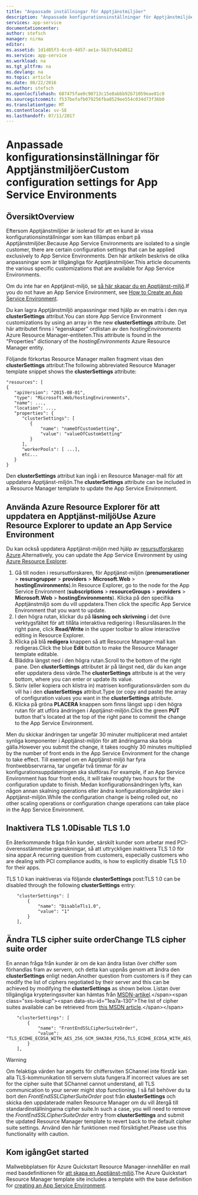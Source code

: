 ```yaml
---
title: "Anpassade inställningar för Apptjänstmiljöer"
description: "Anpassade konfigurationsinställningar för Apptjänstmiljöer"
services: app-service
documentationcenter: 
author: stefsch
manager: nirma
editor: 
ms.assetid: 1d1d85f3-6cc6-4d57-ae1a-5b37c642d812
ms.service: app-service
ms.workload: na
ms.tgt_pltfrm: na
ms.devlang: na
ms.topic: article
ms.date: 08/22/2016
ms.author: stefsch
ms.openlocfilehash: 687475fae0c90713c15e8abbb92b71059eae81c0
ms.sourcegitcommit: f537befafb079256fba0529ee554c034d73f36b0
ms.translationtype: MT
ms.contentlocale: sv-SE
ms.lasthandoff: 07/11/2017
---
```

# <a name="custom-configuration-settings-for-app-service-environments"></a><span data-ttu-id="1ea7a-103">Anpassade konfigurationsinställningar för Apptjänstmiljöer</span><span class="sxs-lookup"><span data-stu-id="1ea7a-103">Custom configuration settings for App Service Environments</span></span>
## <a name="overview"></a><span data-ttu-id="1ea7a-104">Översikt</span><span class="sxs-lookup"><span data-stu-id="1ea7a-104">Overview</span></span>
<span data-ttu-id="1ea7a-105">Eftersom Apptjänstmiljöer är isolerad för att en kund är vissa konfigurationsinställningar som kan tillämpas enbart på Apptjänstmiljöer.</span><span class="sxs-lookup"><span data-stu-id="1ea7a-105">Because App Service Environments are isolated to a single customer, there are certain configuration settings that can be applied exclusively to App Service Environments.</span></span> <span data-ttu-id="1ea7a-106">Den här artikeln beskrivs de olika anpassningar som är tillgängliga för Apptjänstmiljöer.</span><span class="sxs-lookup"><span data-stu-id="1ea7a-106">This article documents the various specific customizations that are available for App Service Environments.</span></span>

<span data-ttu-id="1ea7a-107">Om du inte har en Apptjänst-miljö, se [så här skapar du en Apptjänst-miljö](app-service-web-how-to-create-an-app-service-environment.md).</span><span class="sxs-lookup"><span data-stu-id="1ea7a-107">If you do not have an App Service Environment, see [How to Create an App Service Environment](app-service-web-how-to-create-an-app-service-environment.md).</span></span>

<span data-ttu-id="1ea7a-108">Du kan lagra Apptjänstmiljö anpassningar med hjälp av en matris i den nya **clusterSettings** attribut.</span><span class="sxs-lookup"><span data-stu-id="1ea7a-108">You can store App Service Environment customizations by using an array in the new **clusterSettings** attribute.</span></span> <span data-ttu-id="1ea7a-109">Det här attributet finns i ”egenskaper” ordlistan av den *hostingEnvironments* Azure Resource Manager-entiteten.</span><span class="sxs-lookup"><span data-stu-id="1ea7a-109">This attribute is found in the "Properties" dictionary of the *hostingEnvironments* Azure Resource Manager entity.</span></span>

<span data-ttu-id="1ea7a-110">Följande förkortas Resource Manager mallen fragment visas den **clusterSettings** attribut:</span><span class="sxs-lookup"><span data-stu-id="1ea7a-110">The following abbreviated Resource Manager template snippet shows the **clusterSettings** attribute:</span></span>

    "resources": [
    {
       "apiVersion": "2015-08-01",
       "type": "Microsoft.Web/hostingEnvironments",
       "name": ...,
       "location": ...,
       "properties": {
          "clusterSettings": [
             {
                 "name": "nameOfCustomSetting",
                 "value": "valueOfCustomSetting"
             }
          ],
          "workerPools": [ ...],
          etc...
       }
    }

<span data-ttu-id="1ea7a-111">Den **clusterSettings** attribut kan ingå i en Resource Manager-mall för att uppdatera Apptjänst-miljön.</span><span class="sxs-lookup"><span data-stu-id="1ea7a-111">The **clusterSettings** attribute can be included in a Resource Manager template to update the App Service Environment.</span></span>

## <a name="use-azure-resource-explorer-to-update-an-app-service-environment"></a><span data-ttu-id="1ea7a-112">Använda Azure Resource Explorer för att uppdatera en Apptjänst-miljö</span><span class="sxs-lookup"><span data-stu-id="1ea7a-112">Use Azure Resource Explorer to update an App Service Environment</span></span>
<span data-ttu-id="1ea7a-113">Du kan också uppdatera Apptjänst-miljön med hjälp av [resursutforskaren Azure](https://resources.azure.com).</span><span class="sxs-lookup"><span data-stu-id="1ea7a-113">Alternatively, you can update the App Service Environment by using [Azure Resource Explorer](https://resources.azure.com).</span></span>  

1. <span data-ttu-id="1ea7a-114">Gå till noden i resursutforskaren, för Apptjänst-miljön (**prenumerationer** > **resursgrupper** > **providers** > **Microsoft.Web** > **hostingEnvironments**).</span><span class="sxs-lookup"><span data-stu-id="1ea7a-114">In Resource Explorer, go to the node for the App Service Environment (**subscriptions** > **resourceGroups** > **providers** > **Microsoft.Web** > **hostingEnvironments**).</span></span> <span data-ttu-id="1ea7a-115">Klicka på den specifika Apptjänstmiljö som du vill uppdatera.</span><span class="sxs-lookup"><span data-stu-id="1ea7a-115">Then click the specific App Service Environment that you want to update.</span></span>
2. <span data-ttu-id="1ea7a-116">I den högra rutan, klickar du på **läsning och skrivning** i det övre verktygsfältet för att tillåta interaktiva redigering i Resursläsaren.</span><span class="sxs-lookup"><span data-stu-id="1ea7a-116">In the right pane, click **Read/Write** in the upper toolbar to allow interactive editing in Resource Explorer.</span></span>  
3. <span data-ttu-id="1ea7a-117">Klicka på blå **redigera** knappen så att Resource Manager-mall kan redigeras.</span><span class="sxs-lookup"><span data-stu-id="1ea7a-117">Click the blue **Edit** button to make the Resource Manager template editable.</span></span>
4. <span data-ttu-id="1ea7a-118">Bläddra längst ned i den högra rutan.</span><span class="sxs-lookup"><span data-stu-id="1ea7a-118">Scroll to the bottom of the right pane.</span></span> <span data-ttu-id="1ea7a-119">Den **clusterSettings** attributet är på längst ned, där du kan ange eller uppdatera dess värde.</span><span class="sxs-lookup"><span data-stu-id="1ea7a-119">The **clusterSettings** attribute is at the very bottom, where you can enter or update its value.</span></span>
5. <span data-ttu-id="1ea7a-120">Skriv (eller kopiera och klistra in) matrisen konfigurationsvärden som du vill ha i den **clusterSettings** attribut.</span><span class="sxs-lookup"><span data-stu-id="1ea7a-120">Type (or copy and paste) the array of configuration values you want in the **clusterSettings** attribute.</span></span>  
6. <span data-ttu-id="1ea7a-121">Klicka på gröna **PLACERA** knappen som finns längst upp i den högra rutan för att utföra ändringen i Apptjänst-miljön.</span><span class="sxs-lookup"><span data-stu-id="1ea7a-121">Click the green **PUT** button that's located at the top of the right pane to commit the change to the App Service Environment.</span></span>

<span data-ttu-id="1ea7a-122">Men du skickar ändringen tar ungefär 30 minuter multiplicerat med antalet synliga komponenter i Apptjänst-miljön för att ändringarna ska börja gälla.</span><span class="sxs-lookup"><span data-stu-id="1ea7a-122">However you submit the change, it takes roughly 30 minutes multiplied by the number of front ends in the App Service Environment for the change to take effect.</span></span>
<span data-ttu-id="1ea7a-123">Till exempel om en Apptjänst-miljö har fyra frontwebbservrarna, tar ungefär två timmar för av konfigurationsuppdateringen ska slutföras.</span><span class="sxs-lookup"><span data-stu-id="1ea7a-123">For example, if an App Service Environment has four front ends, it will take roughly two hours for the configuration update to finish.</span></span> <span data-ttu-id="1ea7a-124">Medan konfigurationsändringen lyfts, kan någon annan skalning operations eller ändra konfigurationsåtgärder ske i Apptjänst-miljön.</span><span class="sxs-lookup"><span data-stu-id="1ea7a-124">While the configuration change is being rolled out, no other scaling operations or configuration change operations can take place in the App Service Environment.</span></span>

## <a name="disable-tls-10"></a><span data-ttu-id="1ea7a-125">Inaktivera TLS 1.0</span><span class="sxs-lookup"><span data-stu-id="1ea7a-125">Disable TLS 1.0</span></span>
<span data-ttu-id="1ea7a-126">En återkommande fråga från kunder, särskilt kunder som arbetar med PCI-överensstämmelse granskningar, så att uttryckligen inaktivera TLS 1.0 för sina appar.</span><span class="sxs-lookup"><span data-stu-id="1ea7a-126">A recurring question from customers, especially customers who are dealing with PCI compliance audits, is how to explicitly disable TLS 1.0 for their apps.</span></span>

<span data-ttu-id="1ea7a-127">TLS 1.0 kan inaktiveras via följande **clusterSettings** post:</span><span class="sxs-lookup"><span data-stu-id="1ea7a-127">TLS 1.0 can be disabled through the following **clusterSettings** entry:</span></span>

        "clusterSettings": [
            {
                "name": "DisableTls1.0",
                "value": "1"
            }
        ],

## <a name="change-tls-cipher-suite-order"></a><span data-ttu-id="1ea7a-128">Ändra TLS cipher suite order</span><span class="sxs-lookup"><span data-stu-id="1ea7a-128">Change TLS cipher suite order</span></span>
<span data-ttu-id="1ea7a-129">En annan fråga från kunder är om de kan ändra listan över chiffer som förhandlas fram av servern, och detta kan uppnås genom att ändra den **clusterSettings** enligt nedan.</span><span class="sxs-lookup"><span data-stu-id="1ea7a-129">Another question from customers is if they can modify the list of ciphers negotiated by their server and this can be achieved by modifying the **clusterSettings** as shown below.</span></span> <span data-ttu-id="1ea7a-130">Listan över tillgängliga krypteringssviter kan hämtas från [MSDN-artikel](https://msdn.microsoft.com/library/windows/desktop/aa374757\(v=vs.85\).aspx).</span><span class="sxs-lookup"><span data-stu-id="1ea7a-130">The list of cipher suites available can be retrieved from [this MSDN article](https://msdn.microsoft.com/library/windows/desktop/aa374757\(v=vs.85\).aspx).</span></span>

        "clusterSettings": [
            {
                "name": "FrontEndSSLCipherSuiteOrder",
                "value": "TLS_ECDHE_ECDSA_WITH_AES_256_GCM_SHA384_P256,TLS_ECDHE_ECDSA_WITH_AES_128_GCM_SHA256_P256,TLS_ECDHE_RSA_WITH_AES_256_CBC_SHA384_P256,TLS_ECDHE_RSA_WITH_AES_128_CBC_SHA256_P256,TLS_ECDHE_RSA_WITH_AES_256_CBC_SHA_P256,TLS_ECDHE_RSA_WITH_AES_128_CBC_SHA_P256"
            }
        ],

> [!WARNING]
> <span data-ttu-id="1ea7a-131">Om felaktiga värden har angetts för chiffersviten SChannel inte förstår kan alla TLS-kommunikation till servern sluta fungera.</span><span class="sxs-lookup"><span data-stu-id="1ea7a-131">If incorrect values are set for the cipher suite that SChannel cannot understand, all TLS communication to your server might stop functioning.</span></span> <span data-ttu-id="1ea7a-132">I så fall behöver du ta bort den *FrontEndSSLCipherSuiteOrder* post från **clusterSettings** och skicka den uppdaterade mallen Resource Manager om du vill återgå till standardinställningarna cipher suite.</span><span class="sxs-lookup"><span data-stu-id="1ea7a-132">In such a case, you will need to remove the *FrontEndSSLCipherSuiteOrder* entry from **clusterSettings** and submit the updated Resource Manager template to revert back to the default cipher suite settings.</span></span>  <span data-ttu-id="1ea7a-133">Använd den här funktionen med försiktighet.</span><span class="sxs-lookup"><span data-stu-id="1ea7a-133">Please use this functionality with caution.</span></span>
> 
> 

## <a name="get-started"></a><span data-ttu-id="1ea7a-134">Kom igång</span><span class="sxs-lookup"><span data-stu-id="1ea7a-134">Get started</span></span>
<span data-ttu-id="1ea7a-135">Mallwebbplatsen för Azure Quickstart Resource Manager-innehåller en mall med basdefinitionen för [att skapa en Apptjänst-miljö](https://azure.microsoft.com/documentation/templates/201-web-app-ase-create/).</span><span class="sxs-lookup"><span data-stu-id="1ea7a-135">The Azure Quickstart Resource Manager template site includes a template with the base definition for [creating an App Service Environment](https://azure.microsoft.com/documentation/templates/201-web-app-ase-create/).</span></span>

<!-- LINKS -->

<!-- IMAGES -->
